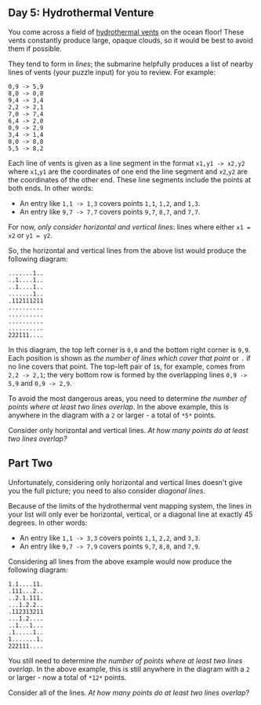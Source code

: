Day 5: Hydrothermal Venture
---------------------------

You come across a field of [hydrothermal vents](https://en.wikipedia.org/wiki/Hydrothermal_vent) on the ocean floor! These vents constantly produce large, opaque clouds, so it would be best to avoid them if possible.


They tend to form in *lines*; the submarine helpfully produces a list of nearby lines of vents (your puzzle input) for you to review. For example:



```
0,9 -> 5,9
8,0 -> 0,8
9,4 -> 3,4
2,2 -> 2,1
7,0 -> 7,4
6,4 -> 2,0
0,9 -> 2,9
3,4 -> 1,4
0,0 -> 8,8
5,5 -> 8,2

```

Each line of vents is given as a line segment in the format `x1,y1 -> x2,y2` where `x1`,`y1` are the coordinates of one end the line segment and `x2`,`y2` are the coordinates of the other end. These line segments include the points at both ends. In other words:


* An entry like `1,1 -> 1,3` covers points `1,1`, `1,2`, and `1,3`.
* An entry like `9,7 -> 7,7` covers points `9,7`, `8,7`, and `7,7`.


For now, *only consider horizontal and vertical lines*: lines where either `x1 = x2` or `y1 = y2`.


So, the horizontal and vertical lines from the above list would produce the following diagram:



```
.......1..
..1....1..
..1....1..
.......1..
.112111211
..........
..........
..........
..........
222111....

```

In this diagram, the top left corner is `0,0` and the bottom right corner is `9,9`. Each position is shown as *the number of lines which cover that point* or `.` if no line covers that point. The top-left pair of `1`s, for example, comes from `2,2 -> 2,1`; the very bottom row is formed by the overlapping lines `0,9 -> 5,9` and `0,9 -> 2,9`.


To avoid the most dangerous areas, you need to determine *the number of points where at least two lines overlap*. In the above example, this is anywhere in the diagram with a `2` or larger - a total of `*5*` points.


Consider only horizontal and vertical lines. *At how many points do at least two lines overlap?*


Part Two
--------

Unfortunately, considering only horizontal and vertical lines doesn't give you the full picture; you need to also consider *diagonal lines*.


Because of the limits of the hydrothermal vent mapping system, the lines in your list will only ever be horizontal, vertical, or a diagonal line at exactly 45 degrees. In other words:


* An entry like `1,1 -> 3,3` covers points `1,1`, `2,2`, and `3,3`.
* An entry like `9,7 -> 7,9` covers points `9,7`, `8,8`, and `7,9`.


Considering all lines from the above example would now produce the following diagram:



```
1.1....11.
.111...2..
..2.1.111.
...1.2.2..
.112313211
...1.2....
..1...1...
.1.....1..
1.......1.
222111....

```

You still need to determine *the number of points where at least two lines overlap*. In the above example, this is still anywhere in the diagram with a `2` or larger - now a total of `*12*` points.


Consider all of the lines. *At how many points do at least two lines overlap?*


